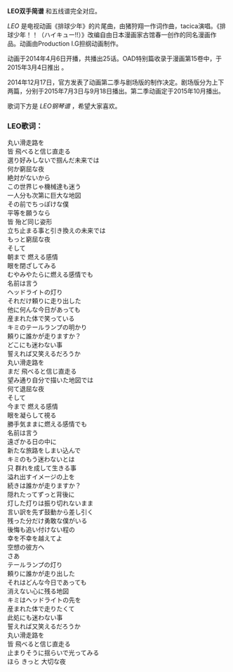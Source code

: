

**LEO双手简谱** 和五线谱完全对应。

_LEO_
是电视动画《排球少年》的片尾曲，由猪狩翔一作词作曲，tacica演唱。《排球少年！！（ハイキュー!!）》改编自由日本漫画家古馆春一创作的同名漫画作品。动画由Production
I.G担纲动画制作。

动画于2014年4月6日开播，共播出25话。OAD特别篇收录于漫画第15卷中，于2015年3月4日推出 。

2014年12月17日，官方发表了动画第二季与剧场版的制作决定。剧场版分为上下两篇，分别于2015年7月3日与9月18日播出。第二季动画定于2015年10月播出。

歌词下方是 _LEO钢琴谱_ ，希望大家喜欢。

### LEO歌词：

丸い滑走路を  
皆 飛べると信じ直走る  
選り好みしないで掴んだ未来では  
何か窮屈な夜  
絶対がないから  
この世界じゃ機械達も迷う  
一人分も次第に巨大な地図  
その前でちっぽけな僕  
平等を願うなら  
皆 殆ど同じ姿形  
立ち止まる事と引き換えの未来では  
もっと窮屈な夜  
そして  
朝まで 燃える感情  
眼を閉ざしてみる  
むやみやたらに燃える感情でも  
名前は言う  
ヘッドライトの灯り  
それだけ頼りに走り出した  
他に何んな今日があっても  
産まれた体で笑っている  
キミのテールランプの明かり  
頼りに誰かが走りますか？  
どこにも迷わない事  
誓えれば又笑えるだろうか  
丸い滑走路を  
まだ 飛べると信じ直走る  
望み通り自分で描いた地図では  
何て退屈な夜  
そして  
今まで 燃える感情  
眼を凝らして視る  
勝手気ままに燃える感情でも  
名前は言う  
遠ざかる日の中に  
新たな旅路をしまい込んで  
キミのもう迷わないとは  
只 群れを成して生きる事  
溢れ出すイメージの上を  
続きは誰かが走りますか？  
隠れたってずっと背後に  
灯した灯りは振り切れないまま  
言い訳を先ず鼓動から差し引く  
残った分だけ勇敢な僕がいる  
後悔も追い付けない程の  
幸を不幸を越えてよ  
空想の彼方ヘ  
さあ  
テールランプの灯り  
頼りに誰かが走り出した  
それはどんな今日であっても  
消えない心に残る地図  
キミはヘッドライトの先を  
産まれた体で走りたくて  
此処にも迷わない事  
誓えれば又笑えるだろうか  
丸い滑走路を  
皆 飛べると信じ直走る  
止まりそうに揺らいで光ってみる  
ほら きっと 大切な夜

